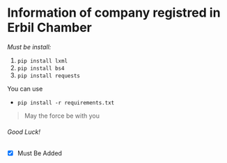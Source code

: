 # Information of company registred in Erbil Chamber
*Must be install:*
1. ```pip install lxml```
2. ```pip install bs4```
3. ```pip install requests```

You can use 
* ```pip install -r requirements.txt```


> May the force be with you
###### Good Luck!
- [x] Must Be Added
